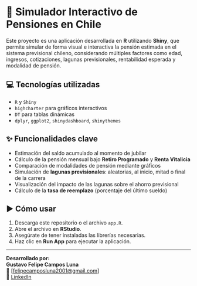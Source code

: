 # 🧮 Simulador Interactivo de Pensiones en Chile

Este proyecto es una aplicación desarrollada en **R** utilizando **Shiny**, que permite simular de forma visual e interactiva la pensión estimada en el sistema previsional chileno, considerando múltiples factores como edad, ingresos, cotizaciones, lagunas previsionales, rentabilidad esperada y modalidad de pensión.

## 💻 Tecnologías utilizadas

- `R` y `Shiny`
- `highcharter` para gráficos interactivos
- `DT` para tablas dinámicas
- `dplyr`, `ggplot2`, `shinydashboard`, `shinythemes`

## ✨ Funcionalidades clave

- Estimación del saldo acumulado al momento de jubilar
- Cálculo de la pensión mensual bajo **Retiro Programado** y **Renta Vitalicia**
- Comparación de modalidades de pensión mediante gráficos
- Simulación de **lagunas previsionales**: aleatorias, al inicio, mitad o final de la carrera
- Visualización del impacto de las lagunas sobre el ahorro previsional
- Cálculo de la **tasa de reemplazo** (porcentaje del último sueldo)

## ▶ Cómo usar

1. Descarga este repositorio o el archivo `app.R`.
2. Abre el archivo en **RStudio**.
3. Asegúrate de tener instaladas las librerías necesarias.
4. Haz clic en **Run App** para ejecutar la aplicación.

---

**Desarrollado por:**  
**Gustavo Felipe Campos Luna**  
📧 [felipecamposluna2001@gmail.com]  
🔗 [LinkedIn](www.linkedin.com/in/gustavo-campos-luna)
